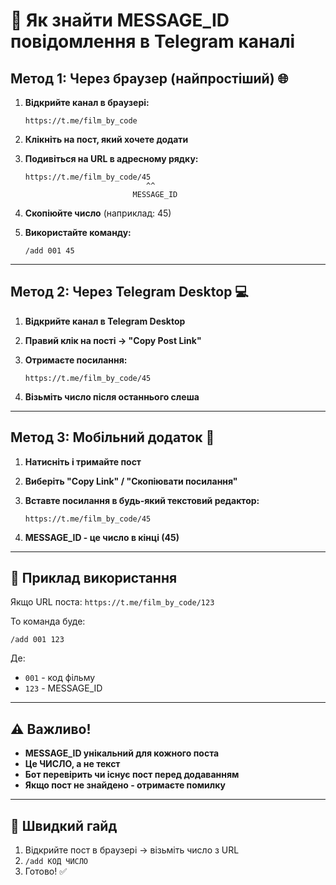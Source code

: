 # 🔢 Як знайти MESSAGE_ID повідомлення в Telegram каналі

## Метод 1: Через браузер (найпростіший) 🌐

1. **Відкрийте канал в браузері:**
   ```
   https://t.me/film_by_code
   ```

2. **Клікніть на пост, який хочете додати**

3. **Подивіться на URL в адресному рядку:**
   ```
   https://t.me/film_by_code/45
                              ^^
                           MESSAGE_ID
   ```

4. **Скопіюйте число** (наприклад: 45)

5. **Використайте команду:**
   ```
   /add 001 45
   ```

---

## Метод 2: Через Telegram Desktop 💻

1. **Відкрийте канал в Telegram Desktop**

2. **Правий клік на пості → "Copy Post Link"**

3. **Отримаєте посилання:**
   ```
   https://t.me/film_by_code/45
   ```

4. **Візьміть число після останнього слеша**

---

## Метод 3: Мобільний додаток 📱

1. **Натисніть і тримайте пост**

2. **Виберіть "Copy Link" / "Скопіювати посилання"**

3. **Вставте посилання в будь-який текстовий редактор:**
   ```
   https://t.me/film_by_code/45
   ```

4. **MESSAGE_ID - це число в кінці (45)**

---

## 📝 Приклад використання

Якщо URL поста: `https://t.me/film_by_code/123`

То команда буде:
```
/add 001 123
```

Де:
- `001` - код фільму
- `123` - MESSAGE_ID

---

## ⚠️ Важливо!

- **MESSAGE_ID унікальний для кожного поста**
- **Це ЧИСЛО, а не текст**
- **Бот перевірить чи існує пост перед додаванням**
- **Якщо пост не знайдено - отримаєте помилку**

---

## 🎯 Швидкий гайд

1. Відкрийте пост в браузері → візьміть число з URL
2. `/add КОД ЧИСЛО`
3. Готово! ✅

